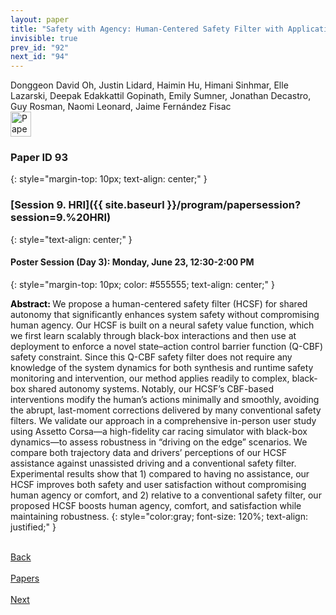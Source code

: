 ```yaml
---
layout: paper
title: "Safety with Agency: Human-Centered Safety Filter with Application to AI-Assisted Motorsports"
invisible: true
prev_id: "92"
next_id: "94"
---
```

<div class="paper-authors">
  <div class="paper-author-box">
    <div class="paper-author-name">Donggeon David Oh, Justin Lidard, Haimin Hu, Himani Sinhmar, Elle Lazarski, Deepak Edakkattil Gopinath, Emily Sumner, Jonathan Decastro, Guy Rosman, Naomi Leonard, Jaime Fernández Fisac</div>
    <div class="paper-author-uni"></div>
  </div>
</div>

<div class="paper-pdf">
  <div>
    <a href="https://www.roboticsproceedings.org/rss21/p093.pdf" title="Download PDF" target="_blank">
      <img src="{{ site.baseurl }}/images/paper_link_cardinal_red.png" alt="Paper PDF" width="33" height="40" />
    </a>
  </div>
</div>

### Paper ID 93
{: style="margin-top: 10px; text-align: center;" }

### [Session 9. HRI]({{ site.baseurl }}/program/papersession?session=9.%20HRI)
{: style="text-align: center;" }

#### Poster Session (Day 3): Monday, June 23, 12:30-2:00 PM
{: style="margin-top: 10px; color: #555555; text-align: center;" }

<b style="color: black;">Abstract: </b>We propose a human-centered safety filter (HCSF) for shared autonomy that significantly enhances system safety without compromising human agency. Our HCSF is built on a neural safety value function, which we first learn scalably through black-box interactions and then use at deployment to enforce a novel state–action control barrier function (Q-CBF) safety constraint. Since this Q-CBF safety filter does not require any knowledge of the system dynamics for both synthesis and runtime safety monitoring and intervention, our method applies readily to complex, black-box shared autonomy systems. Notably, our HCSF’s CBF-based interventions modify the human’s actions minimally and smoothly, avoiding the abrupt, last-moment corrections delivered by many conventional safety filters. We validate our approach in a comprehensive in-person user study using Assetto Corsa—a high-fidelity car racing simulator with black-box dynamics—to assess robustness in “driving on the edge” scenarios. We compare both trajectory data and drivers’ perceptions of our HCSF assistance against unassisted driving and a conventional safety filter. Experimental results show that 1) compared to having no assistance, our HCSF improves both safety and user satisfaction without compromising human agency or comfort, and 2) relative to a conventional safety filter, our proposed HCSF boosts human agency, comfort, and satisfaction while maintaining robustness.
{: style="color:gray; font-size: 120%; text-align: justified;" }

<div class="paper-menu">
  <div class="paper-menu-inner">
    <a href="{{ site.baseurl }}/program/papers/92/" title="Previous Paper">
            <div class="paper-menu-icon">
                <i class="fas fa-arrow-left"></i><br>
                <span class="paper-menu-label">Back</span>
            </div>
        </a>
    <a href="{{ site.baseurl }}/program/papers" title="All Papers">
      <div class="paper-menu-icon">
        <i class="fas fa-list"></i><br>
        <span class="paper-menu-label">Papers</span>
      </div>
    </a>
    <a href="{{ site.baseurl }}/program/papers/94/" title="Next Paper">
            <div class="paper-menu-icon">
                <i class="fas fa-arrow-right"></i><br>
                <span class="paper-menu-label">Next</span>
            </div>
        </a>
  </div>
</div>
